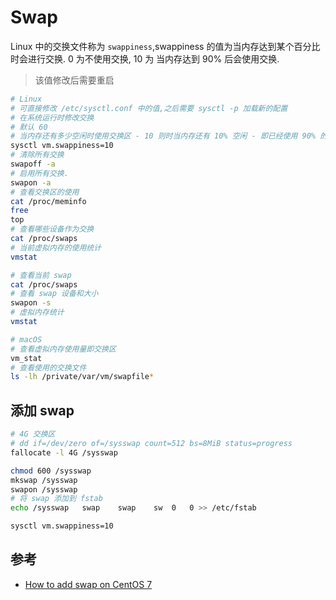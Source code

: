 # Swap

Linux 中的交换文件称为  `swappiness`,swappiness 的值为当内存达到某个百分比时会进行交换. 0 为不使用交换, 10 为 当内存达到 90% 后会使用交换.

> 该值修改后需要重启

```bash
# Linux
# 可直接修改 /etc/sysctl.conf 中的值,之后需要 sysctl -p 加载新的配置
# 在系统运行时修改交换
# 默认 60
# 当内存还有多少空闲时使用交换区 - 10 则时当内存还有 10% 空闲 - 即已经使用 90% 的时候激活交换
sysctl vm.swappiness=10
# 清除所有交换
swapoff -a
# 启用所有交换.
swapon -a
# 查看交换区的使用
cat /proc/meminfo
free
top
# 查看哪些设备作为交换
cat /proc/swaps
# 当前虚拟内存的使用统计
vmstat

# 查看当前 swap
cat /proc/swaps
# 查看 swap 设备和大小
swapon -s
# 虚拟内存统计
vmstat

# macOS
# 查看虚拟内存使用量即交换区
vm_stat
# 查看使用的交换文件
ls -lh /private/var/vm/swapfile*
```


## 添加 swap

```bash
# 4G 交换区
# dd if=/dev/zero of=/sysswap count=512 bs=8MiB status=progress
fallocate -l 4G /sysswap

chmod 600 /sysswap
mkswap /sysswap
swapon /sysswap
# 将 swap 添加到 fstab
echo /sysswap   swap    swap    sw  0   0 >> /etc/fstab

sysctl vm.swappiness=10
```

## 参考
* [How to add swap on CentOS 7](https://www.digitalocean.com/community/tutorials/how-to-add-swap-on-centos-7)
